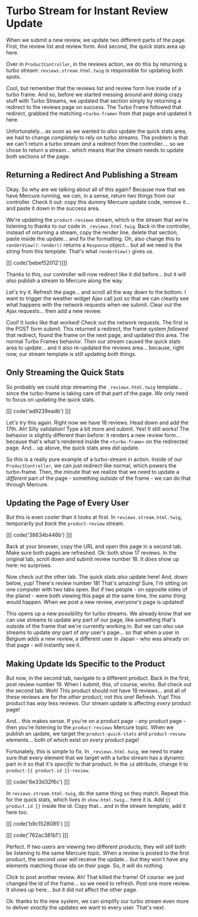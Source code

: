 # Turbo Stream for Instant Review Update

When we submit a new review, we update two different parts of the page. First,
the review list and review form. And second, the quick stats area up here.

Over in `ProductController`, in the reviews action, we do this by returning a turbo
stream: `reviews.stream.html.twig` is responsible for updating both spots.

Cool, but remember that the reviews list and review form live inside of a turbo
frame. And so, before we started messing around and doing crazy stuff with Turbo
Streams, we updated that section simply by returning a redirect to the reviews
page on success. The Turbo Frame followed that redirect, grabbed the matching
`<turbo-frame>` from that page and updated it here.

Unfortunately... as soon as we wanted to *also* update the quick stats area, we had
to change *completely* to rely on turbo streams. The problem is that we can't return
a turbo stream *and* a redirect from the controller.... so we chose to return a
stream... which means that the stream needs to update *both* sections of the page.

## Returning a Redirect And Publishing a Stream

Okay. So why are we talking about all of this again? Because now that we have
Mercure running, we *can*, in a sense, return two things from our controller. Check
it out: copy this dummy Mercure update code, remove it... and paste it down in
the success area.

We're updating the `product-reviews` stream, which is the stream that we're
listening to thanks to our code in `_reviews.html.twig`. Back in the controller,
instead of *returning* a stream, copy the render line, delete that section, paste
inside the update... and fix the formatting. Oh, also change this to `renderView()`:
`render()` returns a `Response` object... but all we need is the *string* from
this template. That's what `renderView()` gives us.

[[[ code('bebef52012')]]]

Thanks to this, our controller will now redirect like it did before... but it
will *also* publish a stream to Mercure along the way.

Let's try it. Refresh the page... and scroll all the way down to the bottom. I
want to trigger the weather widget Ajax call just so that we can cleanly see what
happens with the network requests when we submit. Clear out the Ajax requests...
then add a new review.

Cool! It looks like that worked! Check out the network requests. The first is the
POST form submit. This returned a redirect, the frame system *followed* that
redirect, found the frame on the next page, and updated this area. The normal
Turbo Frames behavior. *Then* our *stream* caused the quick stats area to update...
and it also re-updated the reviews area... because, right now, our stream template
is still updating *both* things.

## Only Streaming the Quick Stats

So probably we could stop streaming the `_reviews.html.twig` template... since
the turbo-frame is taking care of that part of the page. *We* only need to focus
on updating the quick stats.

[[[ code('ad9239eadb') ]]]

Let's try this again. Right now we have 16 reviews. Head down and add the 17th.
Ah! Silly validation! Type a bit more and submit. Yes! It still works!
The behavior *is* slightly different than before: it renders a new review form...
because that's what's rendered inside the `<turbo-frame>` on the redirected page.
And... up above, the quick stats area *did* update.

So this is a really pure example of a turbo-stream in action. Inside of our
`ProductController`, we can just redirect like normal, which powers the
turbo-frame. Then, the minute that we realize that we need to update a *different*
part of the page - something *outside* of the frame - we can do that through
Mercure.

## Updating the Page of Every User

But this is even cooler than it looks at first. In `reviews.stream.html.twig`,
temporarily put *back* the `product-review` stream.

[[[ code('38634b446b') ]]]

Back at your browser, copy the URL and open this page in a second tab. Make
sure both pages are refreshed. Ok: both show 17 reviews. In the original tab,
scroll down and submit review number 18. It *does* show up here: no surprises.

Now check out the other tab. The quick stats *also* update here! And, down below,
yup! There's review number 18! That's amazing! Sure, I'm sitting on one computer
with two tabs open. But if two people - on opposite sides of the planet - were
both viewing this page at the same time, the *same* thing would happen. When we
post a new review, *everyone's* page is updated!

This opens up a new possibility for turbo streams. We already know that we can
use streams to update any part of our page, like something that's outside of the
frame that we're currently working in. But we can *also* use streams to update
*any* part of *any* user's page... so that when a user in Belgium adds a new review,
a different user in Japan - who was already on that page - will instantly see it.

## Making Update Ids Specific to the Product

But now, in the second tab, navigate to a different product. Back in the first,
post review number 19. When I submit, this, of course, works. But check out
the second tab. Woh! This product should *not* have 19 reviews... and all of these
reviews are for the *other* product, not this one! Refresh. Yup! This product
has *way* less reviews. Our stream update is affecting *every* product page!

And... this makes sense. If you're on a product page - *any* product page - then
you're listening to the `product-reviews` Mercure topic. When we publish an update,
we target the `product-quick-stats` and `product-review` elements... both of
which exist on *every* product page!

Fortunately, this is simple to fix. In `_reviews.html.twig`, we need to make sure
that every element that we target with a turbo stream has a dynamic part in it
so that it's *specific* to that product. In the `id` attribute, change it to
`product-{{ product.id }}-review`.

[[[ code('6e33d32f6c') ]]]

In `reviews.stream.html.twig`, do the same thing so they match. Repeat
this for the quick stats, which lives in `show.html.twig`... here it is. Add
`{{ product.id }}` inside the id. Copy that... and in the stream template,
add it here too.

[[[ code('b9c1528085') ]]]

[[[ code('762ac381b1') ]]]

Perfect. If two users are viewing two different products, they will *still* both
be listening to the same Mercure topic. When a review is posted to the first
product, the second user *will* receive the update... but they won't have any elements
matching those ids on their page. So, it will do nothing.

Click to post another review. Ah! That killed the frame! Of course: we just changed
the id of the frame... so we need to refresh. Post one more review. It shows up here...
but it did *not* affect the other page.

Ok: thanks to the new system, we can simplify our turbo stream even more to
deliver *exactly* the updates we want to every user. That's next.
